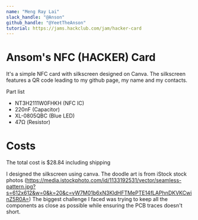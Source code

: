 ```yaml
---
name: "Meng Ray Lai"
slack_handle: "@Anson"
github_handle: "@YeetTheAnson"
tutorial: https://jams.hackclub.com/jam/hacker-card
---
```


# Ansom's NFC (HACKER) Card

It's a simple NFC card with silkscreen designed on Canva. The silkscreen features a QR code leading to my github page, my name and my contacts.

Part list
- NT3H2111W0FHKH (NFC IC)
- 220nF (Capacitor)
- XL-0805QBC (Blue LED)
- 47Ω (Resistor)

# Costs
The total cost is $28.84 including shipping


I designed the silkscreen using canva. The doodle art is from iStock stock photos (https://media.istockphoto.com/id/1133192531/vector/seamless-pattern.jpg?s=612x612&w=0&k=20&c=vW7M01b6xN3KldHFTMePTE14fLAPhnDKVKCwinZ5R0A=)
The biggest challenge I faced was trying to keep all the components as close as possible while ensuring the PCB traces doesn't short.
